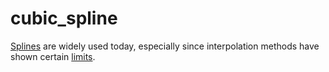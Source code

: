 # cubic_spline
[Splines](https://en.wikipedia.org/wiki/Spline_(mathematics)) are widely used today, especially since interpolation methods have shown certain [limits](https://en.wikipedia.org/wiki/Runge%27s_phenomenon).
